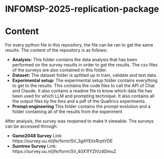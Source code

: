# INFOMSP-2025-replication-package

# Content
For every python file in this repository, the file can be ran to get the same results. The content of the repository is as follows:
<ul>
    <li>
    <strong>Analysis:</strong>
    This folder contains the data analysis that has been performed on the survey results in order to get the results. The csv files of the surveys are also contained in this folder.
    </li>
    <li> 
    <strong>Dataset:</strong>
    The dataset folder is splitted up in train, validate and test data.
    </li>
    <li>
    <strong>Experimental setup:</strong>
    The experimental setup folder contains everything to get to the results. This contains the code files to call the API of Chat and Claude. It also contains a readme file to know which data file has been used for which LLM and prompting technique. It also contains all the output files by the llms and a pdf of the Qualtrics experiments.</li>
    <li>
    <strong>Prompt engineering</strong>
    This folder contains the prompt evolution and a folder containing all of the results from the experiment
    </li>
    </ul>


After analysis, the survey was reopened to make it viewable. The surveys can be accessed through:
<ul>
    <li>
    <strong>Game2048 Survey</strong>
    Link: https://survey.uu.nl/jfe/form/SV_3gAYEiIxRrptVDE
    </li>
    <li>
    <strong>Sumtree Survey</strong>
    Link: https://survey.uu.nl/jfe/form/SV_40X1fYZIVz4Dmu2 
    </li>
</ul>

